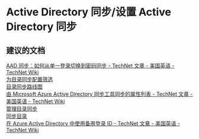 <properties
    pageTitle="active directory synchronization/setting up active directory synchronization"
    description="Active Directory 同步/设置 Active Directory 同步"
    service="microsoft.activedirectory"
    resource="activedirectory"
    authors="aashu"
    displayOrder=""
    selfHelpType="generic"
    supportTopicIds="32045816"
    resourceTags=""
    productPesIds="14785"
    cloudEnvironments="public"
/>


# Active Directory 同步/设置 Active Directory 同步


## **建议的文档**
[AAD 同步：如何从单一登录切换到密码同步 - TechNet 文章 - 美国英语 - TechNet Wiki](http://social.technet.microsoft.com/wiki/contents/articles/17857.aad-sync-how-to-switch-from-single-sign-on-to-password-sync.aspx)<br>
[为目录同步配置筛选](http://msdn.microsoft.com/library/azure/jj710171.aspx)<br>
[目录同步路线图](http://msdn.microsoft.com/library/azure/hh967642.aspx)<br>
[由 Microsoft Azure Active Directory 同步工具同步的属性列表 - TechNet 文章 - 美国英语 - TechNet Wiki](http://social.technet.microsoft.com/wiki/contents/articles/19901.list-of-attributes-that-are-synced-by-the-windows-azure-active-directory-sync-tool.aspx)<br>
[管理目录同步](http://msdn.microsoft.com/library/azure/jj151821.aspx)<br>
[同步目录](http://msdn.microsoft.com/library/azure/jj151771.aspx)<br>
[在 Azure Active Directory 中使用备用登录 ID - TechNet 文章 - 美国英语 - TechNet Wiki](http://social.technet.microsoft.com/wiki/contents/articles/24096.using-alternate-login-ids-with-azure-active-directory.aspx)



<!--HONumber=Jul16_HO4-->


